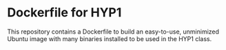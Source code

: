 # Dockerfile for HYP1

This repository contains a Dockerfile to build an easy-to-use, unminimized Ubuntu image with many binaries installed to be used in the HYP1 class.
